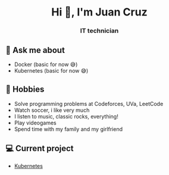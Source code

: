 <h1 align="center">Hi 👋, I'm Juan Cruz</h1>
<h3 align="center">IT technician</h3>

## 💬 Ask me about
- Docker (basic for now 😅)
- Kubernetes (basic for now 😅)

## 📅 Hobbies
- Solve programming problems at Codeforces, UVa, LeetCode
- Watch soccer, i like very much
- I listen to music, classic rocks, everything!
- Play videogames
- Spend time with my family and my girlfriend

## 💻 Current project
- [Kubernetes](https://github.com/juancruzherrera/Kubernetes-de-principiante-a-experto)

<!--
**juancruzherrera/juancruzherrera** is a ✨ _special_ ✨ repository because its `README.md` (this file) appears on your GitHub profile.

Here are some ideas to get you started:

- 🔭 I’m currently working on ...
- 🌱 I’m currently learning ...
- 👯 I’m looking to collaborate on ...
- 🤔 I’m looking for help with ...
- 💬 Ask me about ...
- 📫 How to reach me: ...
- 😄 Pronouns: ...
- ⚡ Fun fact: ...
-->
